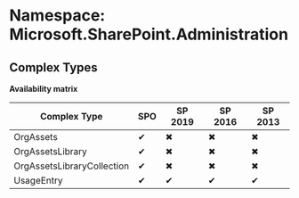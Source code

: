 # Namespace: Microsoft.SharePoint.Administration

## Complex Types

**Availability matrix**

Complex Type | SPO | SP 2019 | SP 2016 | SP 2013
----------|-----|---------|---------|--------
OrgAssets | ✔ | ✖ | ✖ | ✖
OrgAssetsLibrary | ✔ | ✖ | ✖ | ✖
OrgAssetsLibraryCollection | ✔ | ✖ | ✖ | ✖
UsageEntry | ✔ | ✔ | ✔ | ✔
